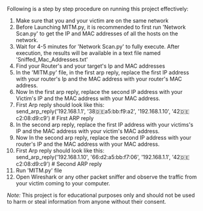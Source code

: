 Following is a step by step procedure on running this project effectively:

1. Make sure that you and your victim are on the same network
2. Before Launching MITM.py, it is recommended to first run 'Network Scan.py' to get the IP and MAC addresses of all the hosts on the network.
3. Wait for 4-5 minutes for 'Network Scan.py' to fully execute. After execution, the results will be available in a text file named 'Sniffed_Mac_Addresses.txt'
4. Find your Router's and your target's Ip and MAC addresses
5. In the 'MITM.py' file, in the first arp reply, replace the first IP address with your router's Ip and the MAC address with your router's MAC address.
6. Now In the first arp reply, replace the second IP address with your Victim's IP and the MAC address with your MAC address.
7. First Arp reply should look like this: <br>
   send_arp_reply('192.168.1.1', '38:de:a5:bb:f9:a2', '192.168.1.10', '42:de:c2:08:d9:c9') # First ARP reply <br>
9. In the second arp reply, replace the first IP address with your victims's IP and the MAC address with your victim's MAC address.
10. Now In the second arp reply, replace the second IP address with your router's IP and the MAC address with your MAC address.
11. First Arp reply should look like this: <br>
    send_arp_reply('192.168.1.10', '66:d2:a5:bb:f7:06', '192.168.1.1', '42:de:c2:08:d9:c9') # Second ARP reply <br>
13. Run 'MITM.py' file
14. Open Wireshark or any other packet sniffer and observe the traffic from your victim coming to your computer. 

*Note:* This project is for educational purposes only and should not be used to harm or steal information from anyone without their consent.
